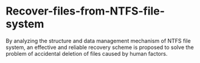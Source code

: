 # Recover-files-from-NTFS-file-system
By analyzing the structure and data management mechanism of NTFS file system, an effective and reliable recovery scheme is proposed to solve the problem of accidental deletion of files caused by human factors.
